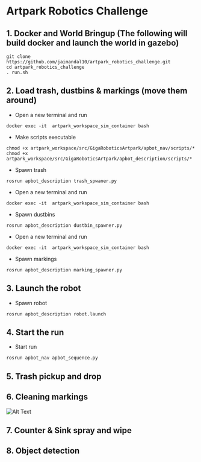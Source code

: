 # Artpark Robotics Challenge

## 1. Docker and World Bringup (The following will build docker and launch the world in gazebo)

```
git clone https://github.com/jaimandal10/artpark_robotics_challenge.git
cd artpark_robotics_challenge
. run.sh
```

## 2. Load trash, dustbins & markings (move them around)

* Open a new terminal and run
```
docker exec -it  artpark_workspace_sim_container bash
```

* Make scripts executable
```
chmod +x artpark_workspace/src/GigaRoboticsArtpark/apbot_nav/scripts/*
chmod +x artpark_workspace/src/GigaRoboticsArtpark/apbot_description/scripts/*
```

* Spawn trash
```
rosrun apbot_description trash_spwaner.py
```

* Open a new terminal and run
```
docker exec -it  artpark_workspace_sim_container bash
```

* Spawn dustbins
```
rosrun apbot_description dustbin_spawner.py
```

* Open a new terminal and run
```
docker exec -it  artpark_workspace_sim_container bash
```

* Spawn markings
```
rosrun apbot_description marking_spawner.py
```

## 3. Launch the robot

* Spawn robot
```
rosrun apbot_description robot.launch
```

## 4. Start the run

* Start run
```
rosrun apbot_nav apbot_sequence.py
```

## 5. Trash pickup and drop

## 6. Cleaning markings
![Alt Text](https://github.com/jaimandal10/artpark_robotics_challenge/blob/main/media/marking_cleaning.gif)

## 7. Counter & Sink spray and wipe

## 8. Object detection
